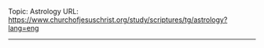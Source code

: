 Topic: Astrology
URL: https://www.churchofjesuschrist.org/study/scriptures/tg/astrology?lang=eng

---

